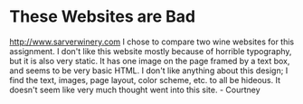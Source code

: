 
# These Websites are Bad

http://www.sarverwinery.com
I chose to compare two wine websites for this assignment. I don't like this website mostly because of horrible typography, but it is also very static. It has one image on the page framed by a text box, and seems to be very basic HTML. I don't like anything about this design; I find the text, images, page layout, color scheme, etc. to all be hideous. It doesn't seem like very much thought went into this site. - Courtney
